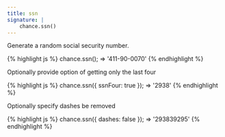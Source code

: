 ```yaml
---
title: ssn
signature: |
    chance.ssn()
---
```


Generate a random social security number.

{% highlight js %}
chance.ssn();
=> '411-90-0070'
{% endhighlight %}

Optionally provide option of getting only the last four

{% highlight js %}
chance.ssn({ ssnFour: true });
=> '2938'
{% endhighlight %}

Optionally specify dashes be removed

{% highlight js %}
chance.ssn({ dashes: false });
=> '293839295'
{% endhighlight %}
